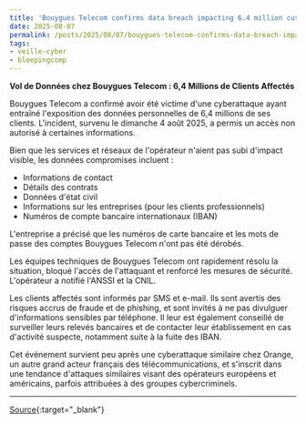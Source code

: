 ```yaml
---
title: 'Bouygues Telecom confirms data breach impacting 6.4 million customers'
date: 2025-08-07
permalink: /posts/2025/08/07/bouygues-telecom-confirms-data-breach-impacting-64-million-customers/
tags:
- veille-cyber
- bleepingcomp
---
```

**Vol de Données chez Bouygues Telecom : 6,4 Millions de Clients Affectés**

Bouygues Telecom a confirmé avoir été victime d'une cyberattaque ayant entraîné l'exposition des données personnelles de 6,4 millions de ses clients. L'incident, survenu le dimanche 4 août 2025, a permis un accès non autorisé à certaines informations.

Bien que les services et réseaux de l'opérateur n'aient pas subi d'impact visible, les données compromises incluent :
*   Informations de contact
*   Détails des contrats
*   Données d'état civil
*   Informations sur les entreprises (pour les clients professionnels)
*   Numéros de compte bancaire internationaux (IBAN)

L'entreprise a précisé que les numéros de carte bancaire et les mots de passe des comptes Bouygues Telecom n'ont pas été dérobés.

Les équipes techniques de Bouygues Telecom ont rapidement résolu la situation, bloqué l'accès de l'attaquant et renforcé les mesures de sécurité. L'opérateur a notifié l'ANSSI et la CNIL.

Les clients affectés sont informés par SMS et e-mail. Ils sont avertis des risques accrus de fraude et de phishing, et sont invités à ne pas divulguer d'informations sensibles par téléphone. Il leur est également conseillé de surveiller leurs relevés bancaires et de contacter leur établissement en cas d'activité suspecte, notamment suite à la fuite des IBAN.

Cet événement survient peu après une cyberattaque similaire chez Orange, un autre grand acteur français des télécommunications, et s'inscrit dans une tendance d'attaques similaires visant des opérateurs européens et américains, parfois attribuées à des groupes cybercriminels.

---
[Source](https://www.bleepingcomputer.com/news/security/bouygues-telecom-confirms-data-breach-impacting-64-million-customers/){:target="_blank"}
